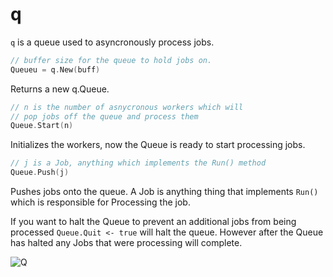 q
==========

`q` is a queue used to asyncronously process jobs.
```Go
// buffer size for the queue to hold jobs on. 
Queueu = q.New(buff)
```
Returns a new q.Queue.

```Go
// n is the number of asnycronous workers which will
// pop jobs off the queue and process them
Queue.Start(n)
```
Initializes the workers, now the Queue is ready to start processing jobs.


```Go
// j is a Job, anything which implements the Run() method
Queue.Push(j)
```

Pushes jobs onto the queue.  A Job is anything thing that implements `Run()` which is responsible 
for Processing the job.


If you want to halt the Queue to prevent an additional jobs from being processed
`Queue.Quit <- true` will halt the queue.  However after the Queue has halted any Jobs that were processing will complete. 


![Q](http://upload.wikimedia.org/wikipedia/commons/thumb/6/65/Desmond_Llewelyn_01.jpg/250px-Desmond_Llewelyn_01.jpg)
